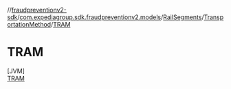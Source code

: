 //[fraudpreventionv2-sdk](../../../../../index.md)/[com.expediagroup.sdk.fraudpreventionv2.models](../../../index.md)/[RailSegments](../../index.md)/[TransportationMethod](../index.md)/[TRAM](index.md)

# TRAM

[JVM]\
[TRAM](index.md)
